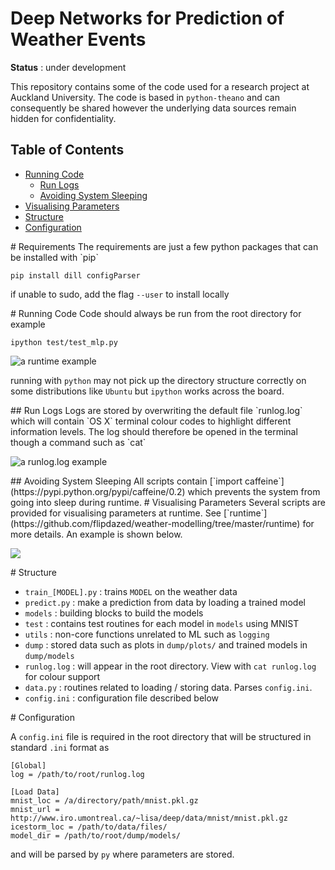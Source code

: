 Deep Networks for Prediction of Weather Events
===

**Status** : under development

This repository contains some of the code used for a research project at Auckland University. The code is based in `python-theano` and can consequently be shared however the underlying data sources remain hidden for confidentiality.

## Table of Contents
 - [Running Code](#running)
   - [Run Logs](#running-logs)
   - [Avoiding System Sleeping](#running-sleeping)
  - [Visualising Parameters](#visualising)
 - [Structure](#structure)
 - [Configuration](#config)

<a name="reqs"/>
# Requirements
The requirements are just a few python packages that can be installed with `pip`

    pip install dill configParser
if unable to sudo, add the flag `--user` to install locally

<a name="running"/>
# Running Code
Code should always be run from the root directory for example

    ipython test/test_mlp.py

![](/../screenshots/screenshots/runtime_screenshot.png "a runtime example")

running with `python` may not pick up the directory structure correctly on some distributions like `Ubuntu` but `ipython` works across the board. 

<a name="running-logs"/>
## Run Logs
Logs are stored by overwriting the default file `runlog.log` which will contain `OS X` terminal colour codes to highlight different information levels. The log should therefore be opened in the terminal though a command such as `cat`

![](/../screenshots/screenshots/log_screenshot.png "a runlog.log example")

<a name="running-sleeping"/>
## Avoiding System Sleeping
All scripts contain [`import caffeine`](https://pypi.python.org/pypi/caffeine/0.2) which prevents the system from going into sleep during runtime.

<a name="visualising">
# Visualising Parameters
Several scripts are provided for visualising parameters at runtime.
See [`runtime`](https://github.com/flipdazed/weather-modelling/tree/master/runtime) for more details.
An example is shown below.

![](/../screenshots/screenshots/visualise_params.gif)

<a name="structure"/>
# Structure

 - `train_[MODEL].py` : trains `MODEL` on the weather data
 - `predict.py` : make a prediction from data by loading a trained model
 - `models` : building blocks to build the models
 - `test` : contains test routines for each model in `models` using MNIST
 - `utils` : non-core functions unrelated to ML such as `logging`
 - `dump` : stored data such as plots in `dump/plots/` and trained models in `dump/models`
 - `runlog.log` : will appear in the root directory. View with `cat runlog.log` for colour support
 - `data.py` : routines related to loading / storing data. Parses `config.ini`.
 - `config.ini` : configuration file described below

<a name="configuration"/>
# Configuration

A `config.ini` file is required in the root directory that will be structured in standard `.ini` format as

```
[Global]
log = /path/to/root/runlog.log

[Load Data]
mnist_loc = /a/directory/path/mnist.pkl.gz
mnist_url = http://www.iro.umontreal.ca/~lisa/deep/data/mnist/mnist.pkl.gz
icestorm_loc = /path/to/data/files/
model_dir = /path/to/root/dump/models/
```

and will be parsed by `py` where parameters are stored.